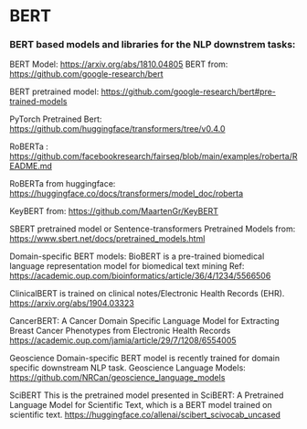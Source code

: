 # BERT
### BERT based models and libraries for the NLP downstrem tasks:

BERT Model:
https://arxiv.org/abs/1810.04805
BERT from: https://github.com/google-research/bert

BERT pretrained model: https://github.com/google-research/bert#pre-trained-models

PyTorch Pretrained Bert: https://github.com/huggingface/transformers/tree/v0.4.0

RoBERTa : https://github.com/facebookresearch/fairseq/blob/main/examples/roberta/README.md

RoBERTa from huggingface: https://huggingface.co/docs/transformers/model_doc/roberta

KeyBERT from: https://github.com/MaartenGr/KeyBERT

SBERT pretrained model or Sentence-transformers Pretrained Models from: https://www.sbert.net/docs/pretrained_models.html

Domain-specific BERT models:
BioBERT is a pre-trained biomedical language representation model for biomedical text mining
Ref: https://academic.oup.com/bioinformatics/article/36/4/1234/5566506

ClinicalBERT is trained on clinical notes/Electronic Health Records (EHR).
https://arxiv.org/abs/1904.03323

CancerBERT: A Cancer Domain Specific Language Model for Extracting Breast Cancer Phenotypes from Electronic Health Records
https://academic.oup.com/jamia/article/29/7/1208/6554005

Geoscience Domain-specific BERT model is recently trained for domain specific downstream NLP task. 
Geoscience Language Models: https://github.com/NRCan/geoscience_language_models

SciBERT
This is the pretrained model presented in SciBERT: A Pretrained Language Model for Scientific Text, which is a BERT model trained on scientific text.
https://huggingface.co/allenai/scibert_scivocab_uncased

